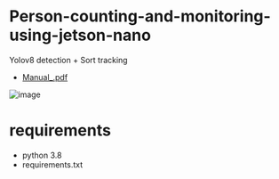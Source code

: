# Person-counting-and-monitoring-using-jetson-nano
Yolov8 detection + Sort tracking

- [Manual_.pdf](https://github.com/MohammedAlhashmii/Person-counting-and-monitoring-using-jetson-nano/files/13765601/Manual_.pdf)

![image](https://github.com/MohammedAlhashmii/Person-counting-and-monitoring-using-jetson-nano/assets/151768583/cd6ed03d-b63c-4486-b482-1a6ac2305c3e)


# requirements
- python 3.8
- requirements.txt

